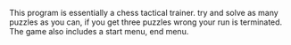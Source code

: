 This program is essentially a chess tactical trainer. try and solve as many puzzles as you can, if you get three puzzles wrong your run is terminated.
The game also includes a start menu, end menu.
